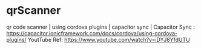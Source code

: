 # qrScanner
qr code scanner | using cordova plugins | capacitor sync | 
Capacitor Sync : https://capacitor.ionicframework.com/docs/cordova/using-cordova-plugins/
YoutTube Ref: https://www.youtube.com/watch?v=iDYJ8YfdUTU
